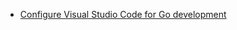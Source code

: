 + [Configure Visual Studio Code for Go development](https://learn.microsoft.com/en-us/azure/developer/go/configure-visual-studio-code)
